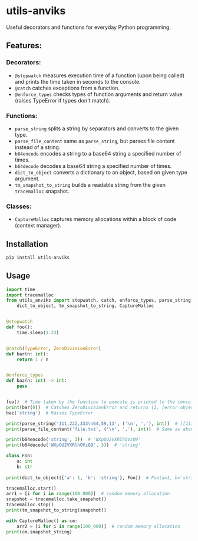 # utils-anviks

Useful decorators and functions for everyday Python programming.

## Features:
### Decorators:
- `@stopwatch` measures execution time of a function (upon being called) and prints the time taken in seconds to the console.
- `@catch` catches exceptions from a function.
- `@enforce_types` checks types of function arguments and return value (raises TypeError if types don't match).

### Functions:
- `parse_string` splits a string by separators and converts to the given type.
- `parse_file_content` same as `parse_string`, but parses file content instead of a string.
- `b64encode` encodes a string to a base64 string a specified number of times.
- `b64decode` decodes a base64 string a specified number of times.
- `dict_to_object` converts a dictionary to an object, based on given type argument.
- `tm_snapshot_to_string` builds a readable string from the given `tracemalloc` snapshot.

### Classes:
- `CaptureMalloc` captures memory allocations within a block of code (context manager).

## Installation
```bash
pip install utils-anviks
```

## Usage

```python
import time
import tracemalloc
from utils_anviks import stopwatch, catch, enforce_types, parse_string, parse_file_content, b64encode, b64decode, \
    dict_to_object, tm_snapshot_to_string, CaptureMalloc


@stopwatch
def foo():
    time.sleep(1.23)


@catch(TypeError, ZeroDivisionError)
def bar(n: int):
    return 1 / n


@enforce_types
def baz(n: int) -> int:
    pass


foo()  # Time taken by the function to execute is printed to the console
print(bar(0))  # Catches ZeroDivisionError and returns (1, [error object])
baz('string')  # Raises TypeError

print(parse_string('111,222,333\n64,59,13', ('\n', ','), int))  # [[111, 222, 333], [64, 59, 13]]
print(parse_file_content('file.txt', ('\n', ','), int))  # Same as above, but reads from a file

print(b64encode('string', 3))  # 'WXpOU2VXRlhOVzQ9'
print(b64decode('WXpOU2VXRlhOVzQ9', 3))  # 'string'

class Foo:
    a: int
    b: str
    
print(dict_to_object({'a': 1, 'b': 'string'}, Foo))  # Foo(a=1, b='string')

tracemalloc.start()
arr1 = [i for i in range(100_000)]  # random memory allocation
snapshot = tracemalloc.take_snapshot()
tracemalloc.stop()
print(tm_snapshot_to_string(snapshot))

with CaptureMalloc() as cm:
    arr2 = [i for i in range(100_000)]  # random memory allocation
print(cm.snapshot_string)

```
